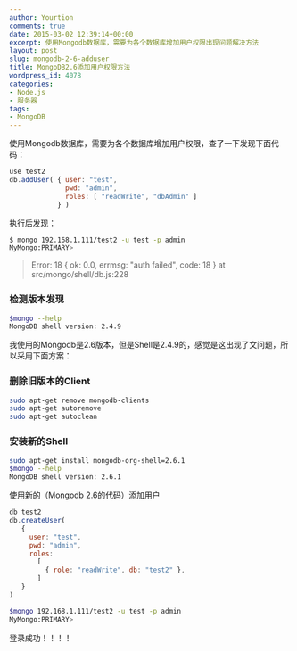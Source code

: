 ```yaml
---
author: Yourtion
comments: true
date: 2015-03-02 12:39:14+00:00
excerpt: 使用Mongodb数据库，需要为各个数据库增加用户权限出现问题解决方法
layout: post
slug: mongodb-2-6-adduser
title: MongoDB2.6添加用户权限方法
wordpress_id: 4078
categories:
- Node.js
- 服务器
tags:
- MongoDB
---
```


使用Mongodb数据库，需要为各个数据库增加用户权限，查了一下发现下面代码：

```javascript
use test2
db.addUser( { user: "test",
              pwd: "admin",
              roles: [ "readWrite", "dbAdmin" ]
            } )

```

执行后发现：

```bash
$ mongo 192.168.1.111/test2 -u test -p admin
MyMongo:PRIMARY>

```

<blockquote>Error: 18 { ok: 0.0, errmsg: "auth failed", code: 18 } at src/mongo/shell/db.js:228</blockquote>

### 检测版本发现

```bash
$mongo --help
MongoDB shell version: 2.4.9

```

我使用的Mongodb是2.6版本，但是Shell是2.4.9的，感觉是这出现了文问题，所以采用下面方案：

### 删除旧版本的Client

```bash
sudo apt-get remove mongodb-clients
sudo apt-get autoremove
sudo apt-get autoclean

```

### 安装新的Shell

```bash
sudo apt-get install mongodb-org-shell=2.6.1
$mongo --help
MongoDB shell version: 2.6.1

```

使用新的（Mongodb 2.6的代码）添加用户

```javascript
db test2
db.createUser(
   {
     user: "test",
     pwd: "admin",
     roles:
       [
         { role: "readWrite", db: "test2" },
       ]
   }
)

```

```bash
$mongo 192.168.1.111/test2 -u test -p admin
MyMongo:PRIMARY>

```

登录成功！！！！
